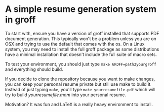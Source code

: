 # A simple resume generation system in groff

To start with, ensure you have a version of groff installed that
supports PDF document generation. This typically won't be a problem
unless you are on OSX and trying to use the default that comes with
the os.  On a Linux system, you may need to install the full groff
package as some distributions have a minimal installation that doesn't
include the full suite of macro sets.

To test your environment, you should just type `make
GROFF=path2yourgroff` and everything should build.

If you decide to clone the repository because you want to make
changes, you can keep your personal resume private but still use make
to build it.  Instead of just typing `make`, you'll type `make
yourresumefile.pdf` which will try to build _yourresumefile.mom_ into
your personal resume.

Motivation?  It was fun and LaTeX is a really heavy environment to install.
